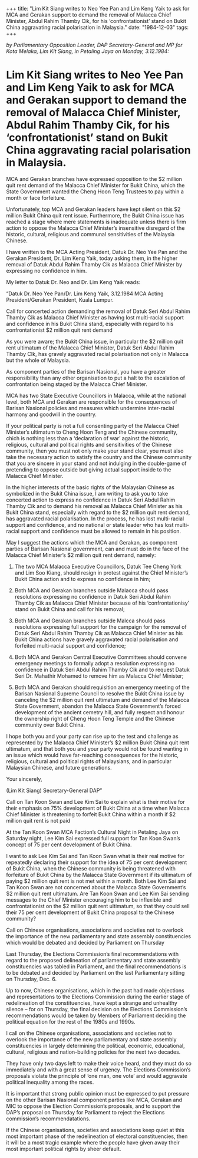 +++ 
title: "Lim Kit Siang writes to Neo Yee Pan and Lim Keng Yaik to ask for MCA and Gerakan support to demand the removal of Malacca Chief Minister, Abdul Rahim Thamby Cik, for his ‘confrontationist’ stand on Bukit China aggravating racial polarisation in Malaysia."
date: "1984-12-03"
tags:
+++

_by Parliamentary Opposition Leader, DAP Secretary-General and MP for Kota Melaka, Lim Kit Siang, in Petaling Jaya on Monday, 3.12.1984:_

# Lim Kit Siang writes to Neo Yee Pan and Lim Keng Yaik to ask for MCA and Gerakan support to demand the removal of Malacca Chief Minister, Abdul Rahim Thamby Cik, for his ‘confrontationist’ stand on Bukit China aggravating racial polarisation in Malaysia.

MCA and Gerakan branches have expressed opposition to the $2 million quit rent demand of the Malacca Chief Minister for Bukit China, which the State Government wanted the Cheng Hoon Teng Trustees to pay within a month or face forfeiture.</u>

Unfortunately, top MCA and Gerakan leaders have kept silent on this $2 million Bukit China quit rent issue. Furthermore, the Bukit China issue has reached a stage where mere statements is inadequate unless there is firm action to oppose the Malacca Chief Minister’s insensitive disregard of the historic, cultural, religious and communal sensitivities of the Malaysia Chinese.

I have written to the MCA Acting President, Datuk Dr. Neo Yee Pan and the Gerakan President, Dr. Lim Keng Yaik, today asking them, in the higher removal of Datuk Abdul Rahim Thamby Cik as Malacca Chief Minister by expressing no confidence in him. 

My letter to Datuk Dr. Neo and Dr. Lim Keng Yaik reads:

“Datuk Dr. Neo Yee Pan/Dr. Lim Keng Yaik,						          3.12.1984
MCA Acting President/Gerakan President,
Kuala Lumpur.

Call for concerted action demanding the removal of Datuk Seri Abdul Rahim Thamby Cik as Malacca Chief Minister as having lost multi-racial support and confidence in his Bukit China stand, especially with regard to his confrontationist $2 million quit rent demand

As you were aware; the Bukit China issue, in particular the $2 million quit rent ultimatum of the Malacca Chief Minister, Datuk Seri Abdul Rahim Thamby CIk, has gravely aggravated racial polarisation not only in Malacca but the whole of Malaysia.

As component parties of the Barisan Nasional, you have a greater responsibility than any other organisation to put a halt to the escalation of confrontation being staged by the Malacca Chief Minister.

MCA has two State Executive Councillors in Malacca, while at the national level, both MCA and Gerakan are responsible for the consequences of Barisan Nasional policies and measures which undermine inter-racial harmony and goodwill in the country.

If your political party is not a full consenting party of the Malacca Chief Minister’s ultimatum to Cheng Hoon Teng and the Chinese community, chich is nothing less than a ‘declaration of war’ against the historic, religious, cultural and political rights and sensitivities of the Chinese community, then you must not only make your stand clear, you must also take the necessary action to satisfy the country and the Chinese community that you are sincere in your stand and not indulging in the double-game of pretending to oppose outside but giving actual support inside to the Malacca Chief Minister.

In the higher interests of the basic rights of the Malaysian Chinese as symbolized in the Bukit China issue, I am writing to ask you to take concerted action to express no confidence in Datuk Seri Abdul Rahim Thamby Cik and to demand his removal as Malacca Chief Minister as his Bukit China stand, especially with regard to the $2 million quit rent demand, has aggravated racial polarisation. In the process, he has lost multi-racial support and confidence, and no national or state leader who has lost multi-racial support and confidence must be allowed to remain in his position.

May I suggest the actions which the MCA and Gerakan, as component parties of Barisan Nasional government, can and must do in the face of the Malacca Chief Minister’s $2 million quit rent demand, namely:

1.	The two MCA Malacca Executive Councillors, Datuk Tee Cheng York and Lim Soo Kiang, should resign in protest against the Chief Minister’s Bukit China action and to express no confidence in him;

2.	Both MCA and Gerakan branches outside Malacca should pass resolutions expressing no confidence in Datuk Seri Abdul Rahim Thamby Cik as Malacca Chief Minister because of his ‘confrontationisy’ stand on Bukit China and call for his removal;

3.	Both MCA and Gerakan branches outside Malcca should pass resolutions expressing full support for the campaign for the removal of Datuk Seri Abdul Rahim Thamby Cik as Malacca Chief Minister as his Bukit China actions have gravely aggravated racial polarisation and forfeited multi-racial support and confidence;

4.	Both MCA and Gerakan Central Executive Committees should convene emergency meetings to formally adopt a resolution expressing no confidence in Datuk Seri Abdul Rahim Thamby Cik and to request Datuk Seri Dr. Mahathir Mohamed to remove him as Malacca Chief Minister;

5.	Both MCA and Gerakan should requisition an emergency meeting of the Barisan Nasional Supreme Council to resolve the Bukit China issue by canceling the $2 million quit rent ultimatum and demand of the Malacca State Government, abandon the Malacca State Government’s forced development of the ancient cemetry hill, and fully respect and honour the ownership right of Cheng Hoon Teng Temple and the Chinese community over Bukit China.

I hope both you and your party can rise up to the test and challenge as represented by the Malacca Chief Minister’s $2 million Bukit China quit rent ultimatum, and that both you and your party would not be found wanting in an issue which would have far-reaching consequences for the historic, religious, cultural and political rights of Malaysians, and in particular Malaysian Chinese, and future generations.


Your sincerely,


(Lim Kit Siang)
Secretary-General DAP”




Call on Tan Koon Swan and Lee Kim Sai to explain what is their motive for their emphasis on 75% development of Bukit China at a time when Malacca Chief Minister is threatening to forfeit Bukit China within a month if $2 million quit rent is not paid

At the Tan Koon Swan MCA Faction’s Cultural Night in Petaling Jaya on Saturday night, Lee Kim Sai expressed full support for Tan Koon Swan’s concept of 75 per cent development of Bukit China.

I want to ask Lee Kim Sai and Tan Koon Swan what is their real motive for repeatedly declaring their support for the idea of 75 per cent development of Bukit China, when the Chinese community is being threatened with forfeiture of Bukit China by the Malacca State Government if its ultimatum of paying $2 million quit rent is not met within a month. Both Lee Kim Sai and Tan Koon Swan are not concerned about the Malacca State Government’s $2 million quit rent ultimatum. Are Tan Koon Swan and Lee Kim Sai sending messages to the Chief Minister encouraging him to be inflexible and confrontationist on the $2 million quit rent ultimatum, so that they could sell their 75 per cent development of Bukit China proposal to the Chinese community?

Call on Chinese organisations, associations and societies not to overlook the importance of the new parliamentary and state assembly constituencies which would be debated and decided by Parliament on Thursday

Last Thursday, the Elections Commission’s final recommendations with regard to the proposed delineation of parliamentary and state assembly constituencies was tabled in Parliament, and the final recommendations is to be debated and decided by Parliament on the last Parliamentary sitting on Thursday, Dec. 6.

Up to now, Chinese organisations, which in the past had made objections and representations to the Elections Commission during the earlier stage of redelineation of the constituencies, have kept a strange and unhealthy silence – for on Thursday, the final decision on the Elections Commission’s recommendations would be taken by Members of Parliament deciding the political equation for the rest of the 1980s and 1990s.

I call on the Chinese organisations, associations and societies not to overlook the importance of the new parliamentary and state assembly constituencies in largely determining the political, economic, educational, cultural, religious and nation-building policies for the next two decades.

They have only two days left to make their voice heard, and they must do so immediately and with a great sense of urgency. The Elections Commission’s proposals violate the principle of ‘one man, one vote’ and would aggravate political inequality among the races.

It is important that strong public opinion must be expressed to put pressure on the other Barisan Nasional component parties like MCA, Gerakan and MIC to oppose the Election Commission’s proposals, and to support the DAP’s proposal on Thursday for Parliament to reject the Elections commission’s recommendatations.

If the Chinese organisations, societies and associations keep quiet at this most important phase of the redelineation of electoral constituencies, then it will be a most tragic example where the people have given away their most important political rights by sheer default.
 

